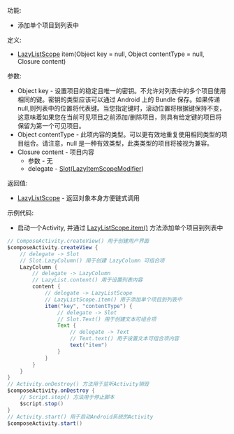 功能:

+ 添加单个项目到列表中

定义:

+ [LazyListScope](/API/UI/Compose/Widget/LazyList/LazyListScope/README.md) item(Object key = null, Object
  contentType = null, Closure content)

参数:

+ Object key - 设置项目的稳定且唯一的密钥。不允许对列表中的多个项目使用相同的键。密钥的类型应该可以通过 Android 上的 Bundle 保存。如果传递
  null,则列表中的位置将代表键。当您指定键时，滚动位置将根据键保持不变，这意味着如果您在当前可见项目之前添加/删除项目，则具有给定键的项目将保留为第一个可见项目。
+ Object contentType - 此项内容的类型。可以更有效地重复使用相同类型的项目组合。请注意，null 是一种有效类型，此类类型的项目将被视为兼容。
+ Closure content - 项目内容
    + 参数 - 无
    + delegate -
      [Slot](/API/UI/Compose/Slot/Slot/README.md)([LazyItemScopeModifier](/API/UI/Compose/Modifier/LazyItemScopeModifier/README.md))

返回值:

+ [LazyListScope](/API/UI/Compose/Widget/LazyList/LazyListScope/README.md) - 返回对象本身方便链式调用

示例代码:

+ 启动一个Activity, 并通过 [LazyListScope.item()](/API/UI/Compose/Widget/LazyList/LazyListScope/README.md?id=item)
  方法添加单个项目到列表中

```groovy
// ComposeActivity.createView() 用于创建用户界面
$composeActivity.createView {
    // delegate -> Slot
    // Slot.LazyColumn() 用于创建 LazyColumn 可组合项
    LazyColumn {
        // delegate -> LazyColumn
        // LazyList.content() 用于设置列表内容
        content {
            // delegate -> LazyListScope
            // LazyListScope.item() 用于添加单个项目到列表中
            item("key", "contentType") {
                // delegate -> Slot
                // Slot.Text() 用于创建文本可组合项
                Text {
                    // delegate -> Text
                    // Text.text() 用于设置文本可组合项内容
                    text("item")
                }
            }
        }
    }
}
// Activity.onDestroy() 方法用于监听Activity销毁
$composeActivity.onDestroy {
    // Script.stop() 方法用于停止脚本
    $script.stop()
}
// Activity.start() 用于启动Android系统的Activity
$composeActivity.start()
```